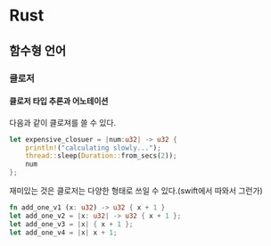 # Rust
## 함수형 언어
### 클로저
#### 클로저 타입 추론과 어노테이션

다음과 같이 클로져를 쓸 수 있다.
```rs
let expensive_closuer = |num:u32| -> u32 {
    println!("calculating slowly...");
    thread::sleep(Duration::from_secs(2));
    num
};
```

재미있는 것은 클로저는 다양한 형태로 쓰일 수 있다.(swift에서 따와서 그런가)

```rs
fn add_one_v1 (x: u32) -> u32 { x + 1 }
let add_one_v2 = |x: u32| -> u32 { x + 1 };
let add_one_v3 = |x| { x + 1 };
let add_one_v4 = |x| x + 1;
```